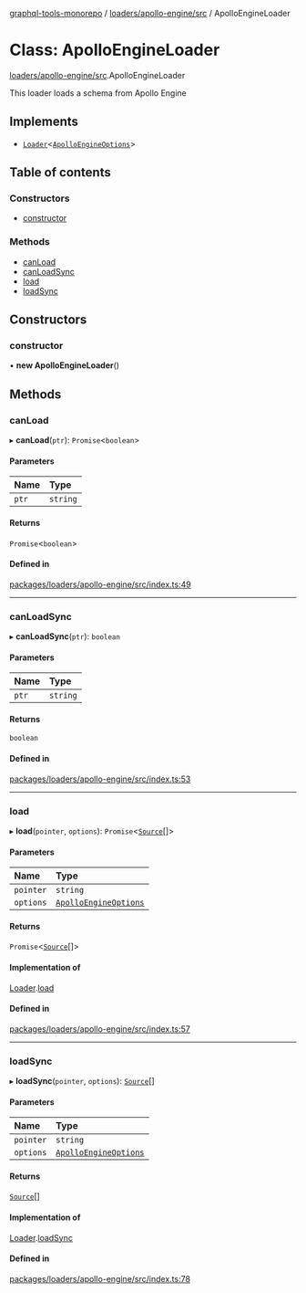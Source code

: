 [graphql-tools-monorepo](../README) /
[loaders/apollo-engine/src](../modules/loaders_apollo_engine_src) / ApolloEngineLoader

# Class: ApolloEngineLoader

[loaders/apollo-engine/src](../modules/loaders_apollo_engine_src).ApolloEngineLoader

This loader loads a schema from Apollo Engine

## Implements

- [`Loader`](/docs/api/interfaces/utils_src.Loader)\<[`ApolloEngineOptions`](/docs/api/interfaces/loaders_apollo_engine_src.ApolloEngineOptions)>

## Table of contents

### Constructors

- [constructor](loaders_apollo_engine_src.ApolloEngineLoader#constructor)

### Methods

- [canLoad](loaders_apollo_engine_src.ApolloEngineLoader#canload)
- [canLoadSync](loaders_apollo_engine_src.ApolloEngineLoader#canloadsync)
- [load](loaders_apollo_engine_src.ApolloEngineLoader#load)
- [loadSync](loaders_apollo_engine_src.ApolloEngineLoader#loadsync)

## Constructors

### constructor

• **new ApolloEngineLoader**()

## Methods

### canLoad

▸ **canLoad**(`ptr`): `Promise`\<`boolean`>

#### Parameters

| Name  | Type     |
| :---- | :------- |
| `ptr` | `string` |

#### Returns

`Promise`\<`boolean`>

#### Defined in

[packages/loaders/apollo-engine/src/index.ts:49](https://github.com/ardatan/graphql-tools/blob/master/packages/loaders/apollo-engine/src/index.ts#L49)

---

### canLoadSync

▸ **canLoadSync**(`ptr`): `boolean`

#### Parameters

| Name  | Type     |
| :---- | :------- |
| `ptr` | `string` |

#### Returns

`boolean`

#### Defined in

[packages/loaders/apollo-engine/src/index.ts:53](https://github.com/ardatan/graphql-tools/blob/master/packages/loaders/apollo-engine/src/index.ts#L53)

---

### load

▸ **load**(`pointer`, `options`): `Promise`\<[`Source`](/docs/api/interfaces/utils_src.Source)[]>

#### Parameters

| Name      | Type                                                                                        |
| :-------- | :------------------------------------------------------------------------------------------ |
| `pointer` | `string`                                                                                    |
| `options` | [`ApolloEngineOptions`](/docs/api/interfaces/loaders_apollo_engine_src.ApolloEngineOptions) |

#### Returns

`Promise`\<[`Source`](/docs/api/interfaces/utils_src.Source)[]>

#### Implementation of

[Loader](/docs/api/interfaces/utils_src.Loader).[load](/docs/api/interfaces/utils_src.Loader#load)

#### Defined in

[packages/loaders/apollo-engine/src/index.ts:57](https://github.com/ardatan/graphql-tools/blob/master/packages/loaders/apollo-engine/src/index.ts#L57)

---

### loadSync

▸ **loadSync**(`pointer`, `options`): [`Source`](/docs/api/interfaces/utils_src.Source)[]

#### Parameters

| Name      | Type                                                                                        |
| :-------- | :------------------------------------------------------------------------------------------ |
| `pointer` | `string`                                                                                    |
| `options` | [`ApolloEngineOptions`](/docs/api/interfaces/loaders_apollo_engine_src.ApolloEngineOptions) |

#### Returns

[`Source`](/docs/api/interfaces/utils_src.Source)[]

#### Implementation of

[Loader](/docs/api/interfaces/utils_src.Loader).[loadSync](/docs/api/interfaces/utils_src.Loader#loadsync)

#### Defined in

[packages/loaders/apollo-engine/src/index.ts:78](https://github.com/ardatan/graphql-tools/blob/master/packages/loaders/apollo-engine/src/index.ts#L78)
